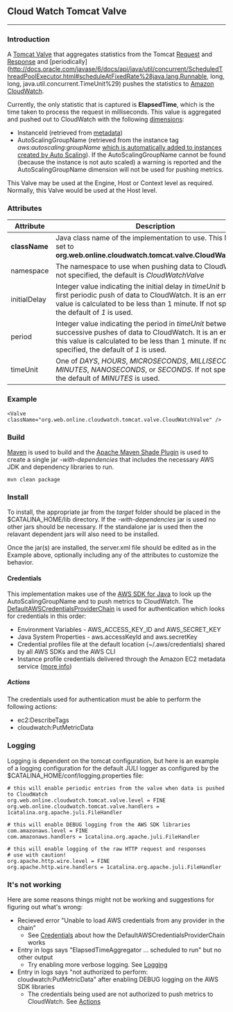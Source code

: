 ## Cloud Watch Tomcat Valve

---

### Introduction

A [Tomcat Valve](https://tomcat.apache.org/tomcat-7.0-doc/config/valve.html) that aggregates statistics from the Tomcat [Request](https://tomcat.apache.org/tomcat-7.0-doc/api/org/apache/catalina/connector/Request.html) and [Response](https://tomcat.apache.org/tomcat-7.0-doc/api/org/apache/catalina/connector/Response.html) and [periodically](http://docs.oracle.com/javase/6/docs/api/java/util/concurrent/ScheduledThreadPoolExecutor.html#scheduleAtFixedRate%28java.lang.Runnable, long, long, java.util.concurrent.TimeUnit%29) pushes the statistics to [Amazon CloudWatch](http://docs.aws.amazon.com/AmazonCloudWatch/latest/DeveloperGuide/WhatIsCloudWatch.html).

Currently, the only statistic that is captured is **ElapsedTime**, which is the time taken to process the request in milliseconds. This value is aggregated and pushed out to CloudWatch with the following [dimensions](http://docs.aws.amazon.com/AmazonCloudWatch/latest/DeveloperGuide/cloudwatch_concepts.html#Dimension):
- InstanceId (retrieved from [metadata](http://docs.aws.amazon.com/AWSEC2/latest/UserGuide/ec2-instance-metadata.html))
- AutoScalingGroupName (retrieved from the instance tag *aws:autoscaling:groupName* [which is automatically added to instances created by Auto Scaling](http://docs.aws.amazon.com/AutoScaling/latest/DeveloperGuide/ASTagging.html#tag_restrictions)). If the AutoScalingGroupName cannot be found (because the instance is not auto scaled) a warning is reported and the AutoScalingGroupName dimension will not be used for pushing metrics.

This Valve may be used at the Engine, Host or Context level as required. Normally, this Valve would be used at the Host level.


### Attributes

Attribute                     | Description
----------------------------- | -----------
**className**                 | Java class name of the implementation to use. This MUST be set to **org.web.online.cloudwatch.tomcat.valve.CloudWatchValve**
namespace                     | The namespace to use when pushing data to CloudWatch. If not specified, the default is *CloudWatchValve*
initialDelay                  | Integer value indicating the initial delay in *timeUnit* before the first periodic push of data to CloudWatch. It is an error if this value is calculated to be less than 1 minute. If not specified, the default of *1* is used.
period                        | Integer value indicating the period in *timeUnit* between successive pushes of data to CloudWatch. It is an error if this value is calculated to be less than 1 minute. If not specified, the default of *1* is used.
timeUnit                      | One of *DAYS*, *HOURS*, *MICROSECONDS*, *MILLISECONDS*, *MINUTES*, *NANOSECONDS*, or *SECONDS*. If not specified, the default of *MINUTES* is used.


### Example

    <Valve className="org.web.online.cloudwatch.tomcat.valve.CloudWatchValve" />


### Build
[Maven](https://maven.apache.org/) is used to build and the [Apache Maven Shade Plugin](https://maven.apache.org/plugins/maven-shade-plugin/shade-mojo.html) is used to create a single jar *-with-dependencies* that includes the necessary AWS JDK and dependency libraries to run.

    mvn clean package


### Install

To install, the appropriate jar from the *target* folder should be placed in the $CATALINA_HOME/lib directory. If the *-with-dependencies* jar is used no other jars should be necessary. If the standalone jar is used then the relavant dependent jars will also need to be installed.

Once the jar(s) are installed, the server.xml file should be edited as in the Example above, optionally including any of the attributes to customize the behavior.

#### Credentials

This implementation makes use of the [AWS SDK for Java](http://aws.amazon.com/sdk-for-java/) to look up the AutoScalingGroupName and to push metrics to CloudWatch. The [DefaultAWSCredentialsProviderChain](http://docs.aws.amazon.com/AWSJavaSDK/latest/javadoc/com/amazonaws/auth/DefaultAWSCredentialsProviderChain.html) is used for authentication which looks for credentials in this order:
- Environment Variables - AWS_ACCESS_KEY_ID and AWS_SECRET_KEY
- Java System Properties - aws.accessKeyId and aws.secretKey
- Credential profiles file at the default location (~/.aws/credentials) shared by all AWS SDKs and the AWS CLI
- Instance profile credentials delivered through the Amazon EC2 metadata service ([more info](http://docs.aws.amazon.com/AWSSdkDocsJava/latest/DeveloperGuide/java-dg-roles.html))

##### Actions

The credentials used for authentication must be able to perform the following actions:
- ec2:DescribeTags
- cloudwatch:PutMetricData


### Logging

Logging is dependent on the tomcat configuration, but here is an example of a logging configuration for the default JULI logger as configured by the $CATALINA_HOME/conf/logging.properties file:

    # this will enable periodic entries from the valve when data is pushed to CloudWatch
    org.web.online.cloudwatch.tomcat.valve.level = FINE
    org.web.online.cloudwatch.tomcat.valve.handlers = 1catalina.org.apache.juli.FileHandler
    
    # this will enable DEBUG logging from the AWS SDK libraries
    com.amazonaws.level = FINE
    com.amazonaws.handlers = 1catalina.org.apache.juli.FileHandler
    
    # this will enable logging of the raw HTTP request and responses
    # use with caution!
    org.apache.http.wire.level = FINE
    org.apache.http.wire.handlers = 1catalina.org.apache.juli.FileHandler


### It's not working

Here are some reasons things might not be working and suggestions for figuring out what's wrong:
- Recieved error "Unable to load AWS credentials from any provider in the chain"
  - See [Credentials](#credentials) about how the DefaultAWSCredentialsProviderChain works
- Entry in logs says "ElapsedTimeAggregator ... scheduled to run" but no other output
  - Try enabling more verbose logging. See [Logging](#logging)
- Entry in logs says "not authorized to perform: cloudwatch:PutMetricData" after enabling DEBUG logging on the AWS SDK libraries
  - The credentials being used are not authorized to push metrics to CloudWatch. See [Actions](#actions)

